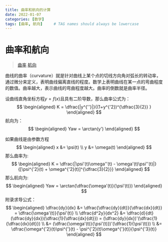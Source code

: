 ```yaml
---
title: 曲率和航向的计算
date: 2022-01-07
categories: [数学]
tags: [曲率, 航向]     # TAG names should always be lowercase
---
```


# 曲率和航向
> [曲率](https://baike.baidu.com/item/%E6%9B%B2%E7%8E%87/9985286?fr=aladdin)
> [航向](https://baike.baidu.com/item/%E8%88%AA%E5%90%91/3923000?fr=aladdin)

曲线的曲率（curvature）就是针对曲线上某个点的切线方向角对弧长的转动率，通过微分来定义，表明曲线偏离直线的程度。数学上表明曲线在某一点的弯曲程度的数值。曲率越大，表示曲线的弯曲程度越大。曲率的倒数就是曲率半径。

设曲线直角坐标方程$y = f(x)$且具有二阶导数，那么曲率公式为：
$$
\begin{aligned}
    K = \dfrac{|y^{''}|}{(1+y^{'2})^{\dfrac{3}{2}} }
\end{aligned}
$$
航向为：
$$
\begin{aligned}
    Yaw = \arctan(y')
\end{aligned}
$$

如果曲线是由参数方程
$$
\begin{aligned}
    x &= \psi(t) \\
    y &= \omega(t)
\end{aligned}
$$
那么曲率为:
$$
\begin{aligned}
  K = \dfrac{|\psi'(t)\omega''(t) - \omega'(t)\psi''(t)|}{[\psi^{'2}(t) + \omega^{'2}(t)]^{\dfrac{3}{2}}}  
\end{aligned}
$$
那么航向为:
$$
\begin{aligned}
    Yaw = \arctan(\dfrac{\omega'(t)}{\psi'(t)})
\end{aligned}
$$
附录求导公式：
$$
\begin{aligned}
    \dfrac{dy}{dx} &= \dfrac{\dfrac{dy}{dt}}{\dfrac{dx}{dt}} = \dfrac{\omega'(t)}{\psi'(t)} \\
    \dfrac{d^2y}{dx^2} &= \dfrac{d}{dt}(\dfrac{dy}{dx})(\dfrac{1}{\dfrac{dx}{dt}}) = (\dfrac{dy}{dx})'(\dfrac{1}{\dfrac{dx}{dt}}) \\
    &=  (\dfrac{\omega'(t)}{\psi'(t)})'(\dfrac{1}{\psi'(t)}) \\
    &= \dfrac{\omega^{'2}(t)\psi^{'}(t) - \psi^{'2}(t)\omega^{'}(t)}{\psi^{'3}(t)}
\end{aligned}
$$
